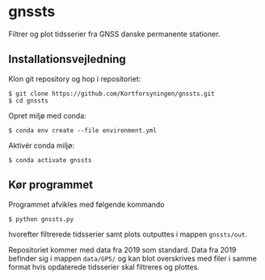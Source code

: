 # gnssts

Filtrer og plot tidsserier fra GNSS danske permanente stationer.

## Installationsvejledning

Klon git repository og hop i repositoriet:

```
$ git clone https://github.com/Kortforsyningen/gnssts.git
$ cd gnssts
```

Opret miljø med conda:

```
$ conda env create --file environment.yml
```

Aktivér conda miljø:

```
$ conda activate gnssts
```

## Kør programmet

Programmet afvikles med følgende kommando

```
$ python gnssts.py
```

hvorefter filtrerede tidsserier samt plots outputtes i mappen `gnssts/out`.

Repositoriet kommer med data fra 2019 som standard. Data fra 2019 befinder sig i
mappen `data/GPS/` og kan blot overskrives med filer i samme format hvis opdaterede
tidsserier skal filtreres og plottes.
